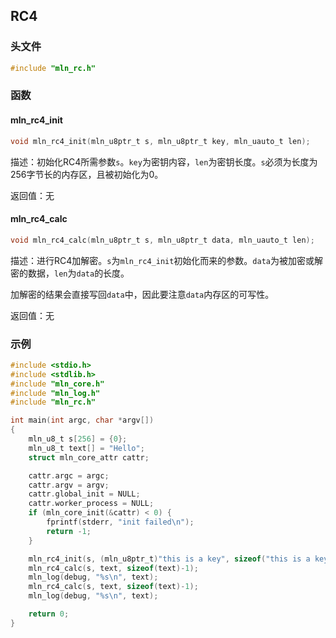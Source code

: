 ## RC4



### 头文件

```c
#include "mln_rc.h"
```



### 函数



#### mln_rc4_init

```c
void mln_rc4_init(mln_u8ptr_t s, mln_u8ptr_t key, mln_uauto_t len);
```

描述：初始化RC4所需参数`s`。`key`为密钥内容，`len`为密钥长度。`s`必须为长度为256字节长的内存区，且被初始化为0。

返回值：无



#### mln_rc4_calc

```c
void mln_rc4_calc(mln_u8ptr_t s, mln_u8ptr_t data, mln_uauto_t len);
```

描述：进行RC4加解密。`s`为`mln_rc4_init`初始化而来的参数。`data`为被加密或解密的数据，`len`为`data`的长度。

加解密的结果会直接写回`data`中，因此要注意`data`内存区的可写性。

返回值：无



### 示例

```c
#include <stdio.h>
#include <stdlib.h>
#include "mln_core.h"
#include "mln_log.h"
#include "mln_rc.h"

int main(int argc, char *argv[])
{
    mln_u8_t s[256] = {0};
    mln_u8_t text[] = "Hello";
    struct mln_core_attr cattr;

    cattr.argc = argc;
    cattr.argv = argv;
    cattr.global_init = NULL;
    cattr.worker_process = NULL;
    if (mln_core_init(&cattr) < 0) {
        fprintf(stderr, "init failed\n");
        return -1;
    }

    mln_rc4_init(s, (mln_u8ptr_t)"this is a key", sizeof("this is a key")-1);
    mln_rc4_calc(s, text, sizeof(text)-1);
    mln_log(debug, "%s\n", text);
    mln_rc4_calc(s, text, sizeof(text)-1);
    mln_log(debug, "%s\n", text);

    return 0;
}
```

